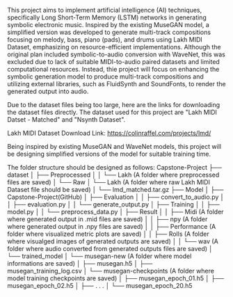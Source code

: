 This project aims to implement artificial intelligence (AI) techniques, specifically Long Short-Term Memory (LSTM) networks in generating symbolic electronic music. Inspired by the existing MuseGAN model, a simplified version was developed to generate multi-track compositions focusing on melody, bass, piano (pads), and drums using Lakh MIDI Dataset, emphasizing on resource-efficient implementations. Although the original plan included symbolic-to-audio conversion with WaveNet, this was excluded due to lack of suitable MIDI-to-audio paired datasets and limited computational resources. Instead, thie project will focus on enhancing the symbolic generation model to produce multi-track compositions and utilizing external libraries, such as FluidSynth and SoundFonts, to render the generated output into audio.

Due to the dataset files being too large, here are the links for downloading the dataset files directly. The dataset used for this project are "Lakh MIDI Datset - Matched" and "Nsynth Dataset".

Lakh MIDI Dataset Download Link:
https://colinraffel.com/projects/lmd/

Being inspired by existing MuseGAN and WaveNet models, this project will be designing simplified versions of the model for suitable training time.

The folder structure should be designed as follows:
Capstone-Project
├── dataset
│   ├── Preprocessed
│   │   └── Lakh (A folder where preprocessed files are saved)
│   └── Raw
│       └── Lakh (A folder where raw Lakh MIDI Dataset file should be saved)
│           └── lmd_matched.tar.gz
├── Model
│   ├── Capstone-Project(GitHub)
│   ├── Evaluation
│   │   ├── convert_to_audio.py
│   │   ├── evaluation.py
│   │   └── generate_output.py
│   ├── Training
│   │   ├── model.py
│   │   └── preprocess_data.py
│   ├── Result
│   │   ├── Midi (A folder where generated output in .mid files are saved)
│   │   ├── npy (A folder where generated output in .npy files are saved)
│   │   ├── Performance (A folder where visualized metric plots are saved)
│   │   ├── Rolls (A folder where visualged images of generated outputs are saved)
│   │   └── wav (A folder where audio converted from generated outputs files are saved)
│   └── trained_model
│       └── musegan-new (A folder where model informations are saved)
│           ├── musegan.h5
│           ├── musegan_training_log.csv
│           └── musegan-checkpoints (A folder where model training checkpoints are saved)
│                ├── musegan_epoch_01.h5
│                ├── musegan_epoch_02.h5
│                ├── . . .
│                └── musegan_epoch_20.h5
